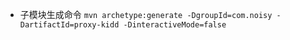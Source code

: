 - 子模块生成命令
`mvn archetype:generate -DgroupId=com.noisy -DartifactId=proxy-kidd -DinteractiveMode=false`
